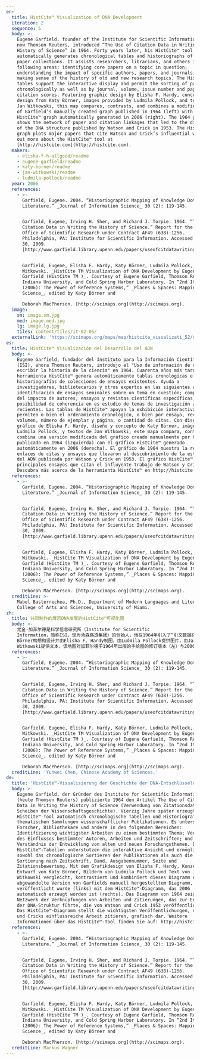 ```yaml
---
en:
  title: HistCite™ Visualization of DNA Development
  iteration: 2
  sequence: 5
  body: >-
    Eugene Garfield, founder of the Institute for Scientific Information (ISI),
    now Thomson Reuters, introduced “The Use of Citation Data in Writing the
    History of Science” in 1964. Forty years later, his HistCite™ tool
    automatically generates chronological tables and historiographs of topical
    paper collections. It assists researchers, librarians, and others in the
    following areas: identifying core papers on a topic in question;
    understanding the impact of specific authors, papers, and journals; and
    making sense of the history of old and new research topics. The HistCite™
    tables support the interactive display and permit the sorting of papers
    chronologically as well as by journal, volume, issue number and page, and
    citation scores. Featuring graphic design by Elisha F. Hardy, concept and
    design from Katy Börner, images provided by Ludmila Pollock, and text from
    Jan Witkowski, this map compares, contrasts, and combines a modified version
    of Garfield’s manually created graph published in 1964 (left) with the
    HistCite™ graph automatically generated in 2006 (right). The 1964 graph
    shows the network of paper and citation linkages that led to the discovery
    of the DNA structure published by Watson and Crick in 1953. The HistCite™
    graph plots major papers that cite Watson and Crick’s influential work. Find
    out more about the HistCite™ tool at
    [http://histcite.com](http://histcite.com).
  makers:
    - elisha-f-h-allgood/readme
    - eugene-garfield/readme
    - katy-borner/readme
    - jan-witkowski/readme
    - ludmila-pollock/readme
  year: 2006
  references:
    - >-
      Garfield, Eugene. 2004. “Historiographic Mapping of Knowledge Domains
      Literature.” _Journal of Information Science_ 30 (2): 119-145.


      Garfield, Eugene, Irving H. Sher, and Richard J. Torpie. 1964. “The Use of
      Citation Data in Writing the History of Science.” Report for the Air Force
      Office of Scientific Research under Contract AF49 (638)-1256.
      Philadelphia, PA: Institute for Scientific Information. Accessed September
      30, 2009.
      [http://www.garfield.library.upenn.edu/papers/useofcitdatawritinghistofsci.pdf](http://www.garfield.library.upenn.edu/papers/useofcitdatawritinghistofsci.pdf).


      Garfield, Eugene, Elisha F. Hardy, Katy Börner, Ludmila Pollock, and Jan
      Witkowski. _HistCite TM Visualization of DNA Development by Eugene
      Garfield (HistCite TM )_. Courtesy of Eugene Garfield, Thomson Reuters,
      Indiana University, and Cold Spring Harbor Laboratory. In “2nd Iteration
      (2006): The Power of Reference Systems,” _Places & Spaces: Mapping
      Science_, edited by Katy Börner and  

      Deborah MacPherson. [http://scimaps.org](http://scimaps.org).
  image:
    sm: image.sm.jpg
    med: image.med.jpg
    lg: image.lg.jpg
    tiles: content/tiles/it-02-05/
  externalLink: 'https://scimaps.org/maps/map/histcite_visualizati_52/detail'
es:
  title: HistCite™ Visualización del Desarrollo del ADN
  body: >-
    Eugene Garfield, fundador del Instituto para la Información Científica
    (ISI), ahora Thomson Reuters, introdujo el "Uso de información de citas para
    escribir la historia de la ciencia" en 1964. Cuarenta años más tarde, su
    herramienta HistCite™ genera automáticamente tablas cronológicas e
    historiografías de colecciones de ensayos existentes. Ayuda a
    investigadores, bibliotecarios y otros expertos en las siguientes áreas:
    identificación de ensayos seminales sobre un tema en cuestión; comprensión
    del impacto de autores, ensayos y revistas científicas específicas; y
    posibilidad de coherencia en es estudio de temas de investigación antiguos y
    recientes. Las tablas de HistCite™ apoyan la exhibición interactiva y
    permiten o bien el ordenamiento cronológico, o bien por ensayo, revista,
    volumen, número de ejemplar y página, o cantidad de citas. Con diseño
    gráfico de Elisha F. Hardy, diseño y concepto de Katy Börner, imágenes de
    Ludmila Pollock, y textos de Jan Witkowski, este mapa compara, contrasta y
    combina una versión modificada del gráfico creado manualmente por Garfield,
    publicado en 1964 (izquierda) con el gráfico HistCite™ generado
    automáticamente en 2006 (derecha). El gráfico de 1964 muestra la red de
    enlaces de citas y ensayos que llevaron al descubrimiento de la estructura
    del ADN publicada por Watson y Crick en 1953. El gráfico HistCite™ traza los
    principales ensayos que citan el influyente trabajo de Watson y Crick.
    Descubra más acerca de la herramienta HistCite™ en http://histcite.com.
  references:
    - >-
      Garfield, Eugene. 2004. “Historiographic Mapping of Knowledge Domains
      Literature.” _Journal of Information Science_ 30 (2): 119-145.


      Garfield, Eugene, Irving H. Sher, and Richard J. Torpie. 1964. “The Use of
      Citation Data in Writing the History of Science.” Report for the Air Force
      Office of Scientific Research under Contract AF49 (638)-1256.
      Philadelphia, PA: Institute for Scientific Information. Accessed September
      30, 2009.
      [http://www.garfield.library.upenn.edu/papers/useofcitdatawritinghistofsci.pdf](http://www.garfield.library.upenn.edu/papers/useofcitdatawritinghistofsci.pdf).


      Garfield, Eugene, Elisha F. Hardy, Katy Börner, Ludmila Pollock, and Jan
      Witkowski. _HistCite TM Visualization of DNA Development by Eugene
      Garfield (HistCite TM )_. Courtesy of Eugene Garfield, Thomson Reuters,
      Indiana University, and Cold Spring Harbor Laboratory. In “2nd Iteration
      (2006): The Power of Reference Systems,” _Places & Spaces: Mapping
      Science_, edited by Katy Börner and  

      Deborah MacPherson. [http://scimaps.org](http://scimaps.org).
  creditLine: >-
    Mabel Basterrechea, Ph.D., Department of Modern Languages and Literatures,
    College of Arts and Sciences, University of Miami.
zh:
  title: 共同制作的展示DNA发展的HistCite™可视化图
  body: >-
    尤金·加菲尔德是科学信息研究所（Institute for Scientific
    Information，简称ISI，现为汤森路透集团）的创始人，他在1964年引入了“引文数据在科学历史中的使用”的方法。40年以后，他的HistCite™工具用于自动生成特定主题论文集的年代表和编年史，它为研究者、图书馆员以及其他研究者带来以下帮助：识别核心论文，认识特定作者、论文和期刊的影响力，识别新旧主题。HistCite™的平台支持交互显示，还允许将论文以时间、期刊、卷数、期数和页数以及引文数的顺序进行分类。由Katy
    Börner构想和设计并由Elisha F. Hardy制图，由Ludmila Pollock提供图片，由Jan
    Witkowski提供文本，该地图对加菲尔德于1964年出版的手绘图的修订版本（左）与2006年用HistCite™自动生成的地图进行了比较、对比和整合。1964年的图展示了论文和引文链接的网络对1953年Watson和Crick发现DNA双螺旋结构的共现，HistCite™图标显示了引用Watson和Crick最有影响力成果的论文，更多有关HistCite™工具的信息见http://histcite.com。
  references:
    - >-
      Garfield, Eugene. 2004. “Historiographic Mapping of Knowledge Domains
      Literature.” _Journal of Information Science_ 30 (2): 119-145.


      Garfield, Eugene, Irving H. Sher, and Richard J. Torpie. 1964. “The Use of
      Citation Data in Writing the History of Science.” Report for the Air Force
      Office of Scientific Research under Contract AF49 (638)-1256.
      Philadelphia, PA: Institute for Scientific Information. Accessed September
      30, 2009.
      [http://www.garfield.library.upenn.edu/papers/useofcitdatawritinghistofsci.pdf](http://www.garfield.library.upenn.edu/papers/useofcitdatawritinghistofsci.pdf).


      Garfield, Eugene, Elisha F. Hardy, Katy Börner, Ludmila Pollock, and Jan
      Witkowski. _HistCite TM Visualization of DNA Development by Eugene
      Garfield (HistCite TM )_. Courtesy of Eugene Garfield, Thomson Reuters,
      Indiana University, and Cold Spring Harbor Laboratory. In “2nd Iteration
      (2006): The Power of Reference Systems,” _Places & Spaces: Mapping
      Science_, edited by Katy Börner and  

      Deborah MacPherson. [http://scimaps.org](http://scimaps.org).
  creditLine: 'Yunwei Chen, Chinese Academy of Sciences.'
de:
  title: 'HistCite™-Visualisierung der Geschichte der DNA-Entschlüsselung '
  body: >-
    Eugene Garfield, der Gründer des Institute for Scientific Information (ISI)
    (heute Thomson Reuters) publizierte 1964 den Artikel The Use of Citation
    Data in Writing the History of Science (Verwendung von Zitationsdaten beim
    Scheiben der Wissenschaftsgeschichte). Vierzig Jahre später erzeugt sein
    HistCite™-Tool automatisch chronologische Tabellen und Historiografien von
    thematischen Sammlungen wissenschaftlicher Publikationen. Es unterstützt
    Forscher, Bibliothekare und andere in den folgenden Bereichen:
    Identifizierung wichtigster Arbeiten zu einem bestimmten Thema; Verstehen
    des Einflusses bestimmter Autoren, Arbeiten und Zeitschriften; und besseres
    Verständnis der Entwicklung von alten und neuen Forschungsthemen. Die
    HistCite™-Tabellen unterstützen die interaktive Ansicht und ermöglichen
    sowohl das chronologische Sortieren der Publikationen als auch die
    Sortierung nach Zeitschrift, Band, Ausgabennummer, Seite und
    Zitationsbewertung. Mit dem Grafikdesign von Elisha F. Hardy, Konzept und
    Entwurf von Katy Börner, Bildern von Ludmila Pollock und Text von Jan
    Witkowski vergleicht, kontrastiert und kombiniert dieses Diagramm eine
    abgewandelte Version von Garfields manuell hergestelltem Diagramm, das 1964
    veröffentlicht wurde (links) mit dem HistCite™-Diagramm, das 2006
    automatisch erzeugt worden ist (rechts). Das Diagramm von 1964 zeigt das
    Netzwerk der Verknüpfungen von Arbeiten und Zitierungen, das zur Entdeckung
    der DNA-Struktur führte, die von Watson und Crick 1953 veröffentlicht wurde.
    Das HistCite™-Diagramm stellt die wichtigsten Veröffentlichungen, die Watson
    und Cricks einflussreiche Arbeit zitieren, grafisch dar. Weitere
    Informationen über das HistCite™-Tool finden Sie auf: http://histcite.com.
  references:
    - >-
      Garfield, Eugene. 2004. “Historiographic Mapping of Knowledge Domains
      Literature.” _Journal of Information Science_ 30 (2): 119-145.


      Garfield, Eugene, Irving H. Sher, and Richard J. Torpie. 1964. “The Use of
      Citation Data in Writing the History of Science.” Report for the Air Force
      Office of Scientific Research under Contract AF49 (638)-1256.
      Philadelphia, PA: Institute for Scientific Information. Accessed September
      30, 2009.
      [http://www.garfield.library.upenn.edu/papers/useofcitdatawritinghistofsci.pdf](http://www.garfield.library.upenn.edu/papers/useofcitdatawritinghistofsci.pdf).


      Garfield, Eugene, Elisha F. Hardy, Katy Börner, Ludmila Pollock, and Jan
      Witkowski. _HistCite TM Visualization of DNA Development by Eugene
      Garfield (HistCite TM )_. Courtesy of Eugene Garfield, Thomson Reuters,
      Indiana University, and Cold Spring Harbor Laboratory. In “2nd Iteration
      (2006): The Power of Reference Systems,” _Places & Spaces: Mapping
      Science_, edited by Katy Börner and  

      Deborah MacPherson. [http://scimaps.org](http://scimaps.org).
  creditLine: Markus Wagner
---
```

